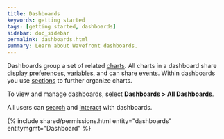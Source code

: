 ```yaml
---
title: Dashboards
keywords: getting started
tags: [getting started, dashboards]
sidebar: doc_sidebar
permalink: dashboards.html
summary: Learn about Wavefront dashboards.
---
```


Dashboards group a set of related [charts](charts.html). All charts in a dashboard share [display
preferences](dashboards_managing.html#prefs), [variables](dashboards_variables.html), and can share [events](charts_events_displaying.html#controlling-events-overlays). Within dashboards you use [sections](dashboards_interacting.html#sections) to further organize charts.

To view and manage dashboards, select **Dashboards > All Dashboards**.

All users can [search](dashboards_searching.html) and [interact](dashboards_interacting.html) with dashboards. 

{% include shared/permissions.html entity="dashboards" entitymgmt="Dashboard" %}


